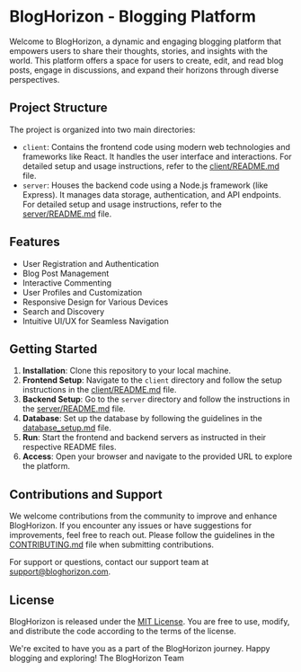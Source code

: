 # BlogHorizon - Blogging Platform

Welcome to BlogHorizon, a dynamic and engaging blogging platform that empowers users to share their thoughts, stories, and insights with the world. This platform offers a space for users to create, edit, and read blog posts, engage in discussions, and expand their horizons through diverse perspectives.

## Project Structure

The project is organized into two main directories:

- `client`: Contains the frontend code using modern web technologies and frameworks like React. It handles the user interface and interactions. For detailed setup and usage instructions, refer to the [client/README.md](https://www.notion.so/client/README.md) file.
- `server`: Houses the backend code using a Node.js framework (like Express). It manages data storage, authentication, and API endpoints. For detailed setup and usage instructions, refer to the [server/README.md](https://www.notion.so/server/README.md) file.

## Features

- User Registration and Authentication
- Blog Post Management
- Interactive Commenting
- User Profiles and Customization
- Responsive Design for Various Devices
- Search and Discovery
- Intuitive UI/UX for Seamless Navigation

## Getting Started

1. **Installation**: Clone this repository to your local machine.
2. **Frontend Setup**: Navigate to the `client` directory and follow the setup instructions in the [client/README.md](https://www.notion.so/client/README.md) file.
3. **Backend Setup**: Go to the `server` directory and follow the instructions in the [server/README.md](https://www.notion.so/server/README.md) file.
4. **Database**: Set up the database by following the guidelines in the [database_setup.md](https://www.notion.so/database_setup.md) file.
5. **Run**: Start the frontend and backend servers as instructed in their respective README files.
6. **Access**: Open your browser and navigate to the provided URL to explore the platform.

## Contributions and Support

We welcome contributions from the community to improve and enhance BlogHorizon. If you encounter any issues or have suggestions for improvements, feel free to reach out. Please follow the guidelines in the [CONTRIBUTING.md](http://contributing.md/) file when submitting contributions.

For support or questions, contact our support team at [support@bloghorizon.com](mailto:support@bloghorizon.com).

## License

BlogHorizon is released under the [MIT License](https://www.notion.so/LICENSE). You are free to use, modify, and distribute the code according to the terms of the license.

We're excited to have you as a part of the BlogHorizon journey. Happy blogging and exploring!
The BlogHorizon Team